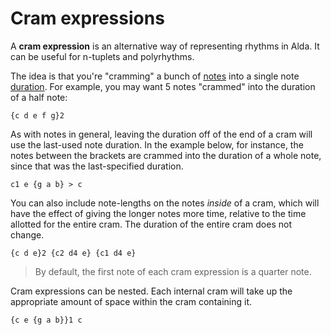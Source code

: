 # Cram expressions

A **cram expression** is an alternative way of representing rhythms in Alda. It can be useful for n-tuplets and polyrhythms.

The idea is that you're "cramming" a bunch of [notes](notes.md) into a single note [duration](notes.md#duration). For example, you may want 5 notes "crammed" into the duration of a half note:

```alda
{c d e f g}2
```

As with notes in general, leaving the duration off of the end of a cram will use the last-used note duration. In the example below, for instance, the notes between the brackets are crammed into the duration of a whole note, since that was the last-specified duration.

```alda
c1 e {g a b} > c
```

You can also include note-lengths on the notes *inside* of a cram, which will have the effect of giving the longer notes more time, relative to the time allotted for the entire cram. The duration of the entire cram does not change.

```alda
{c d e}2 {c2 d4 e} {c1 d4 e}
```

> By default, the first note of each cram expression is a quarter note.

Cram expressions can be nested. Each internal cram will take up the appropriate
amount of space within the cram containing it.

```alda
{c e {g a b}}1 c
```

